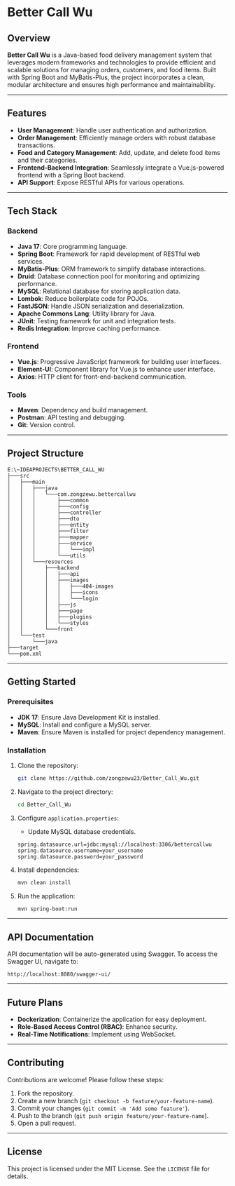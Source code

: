 # Better Call Wu

## Overview
**Better Call Wu** is a Java-based food delivery management system that leverages modern frameworks and technologies to provide efficient and scalable solutions for managing orders, customers, and food items. Built with Spring Boot and MyBatis-Plus, the project incorporates a clean, modular architecture and ensures high performance and maintainability.

---

## Features
- **User Management**: Handle user authentication and authorization.
- **Order Management**: Efficiently manage orders with robust database transactions.
- **Food and Category Management**: Add, update, and delete food items and their categories.
- **Frontend-Backend Integration**: Seamlessly integrate a Vue.js-powered frontend with a Spring Boot backend.
- **API Support**: Expose RESTful APIs for various operations.

---

## Tech Stack

### Backend
- **Java 17**: Core programming language.
- **Spring Boot**: Framework for rapid development of RESTful web services.
- **MyBatis-Plus**: ORM framework to simplify database interactions.
- **Druid**: Database connection pool for monitoring and optimizing performance.
- **MySQL**: Relational database for storing application data.
- **Lombok**: Reduce boilerplate code for POJOs.
- **FastJSON**: Handle JSON serialization and deserialization.
- **Apache Commons Lang**: Utility library for Java.
- **JUnit**: Testing framework for unit and integration tests.
- **Redis Integration**: Improve caching performance.

### Frontend
- **Vue.js**: Progressive JavaScript framework for building user interfaces.
- **Element-UI**: Component library for Vue.js to enhance user interface.
- **Axios**: HTTP client for front-end-backend communication.

### Tools
- **Maven**: Dependency and build management.
- **Postman**: API testing and debugging.
- **Git**: Version control.

---

## Project Structure
```
E:\~IDEAPROJECTS\BETTER_CALL_WU
├───src
│   ├───main
│   │   ├───java
│   │   │   └───com.zongzewu.bettercallwu
│   │   │       ├───common
│   │   │       ├───config
│   │   │       ├───controller
│   │   │       ├───dto
│   │   │       ├───entity
│   │   │       ├───filter
│   │   │       ├───mapper
│   │   │       ├───service
│   │   │       │   └───impl
│   │   │       └───utils
│   │   └───resources
│   │       ├───backend
│   │       │   ├───api
│   │       │   ├───images
│   │       │   │   ├───404-images
│   │       │   │   ├───icons
│   │       │   │   └───login
│   │       │   ├───js
│   │       │   ├───page
│   │       │   ├───plugins
│   │       │   └───styles
│   │       └───front
│   └───test
│       └───java
├───target
└───pom.xml
```

---

## Getting Started

### Prerequisites
- **JDK 17**: Ensure Java Development Kit is installed.
- **MySQL**: Install and configure a MySQL server.
- **Maven**: Ensure Maven is installed for project dependency management.

### Installation
1. Clone the repository:
   ```bash
   git clone https://github.com/zongzewu23/Better_Call_Wu.git
   ```
2. Navigate to the project directory:
   ```bash
   cd Better_Call_Wu
   ```
3. Configure `application.properties`:
    - Update MySQL database credentials.
   ```properties
   spring.datasource.url=jdbc:mysql://localhost:3306/bettercallwu
   spring.datasource.username=your_username
   spring.datasource.password=your_password
   ```

4. Install dependencies:
   ```bash
   mvn clean install
   ```

5. Run the application:
   ```bash
   mvn spring-boot:run
   ```

---

## API Documentation
API documentation will be auto-generated using Swagger.
To access the Swagger UI, navigate to:
```
http://localhost:8080/swagger-ui/
```

---

## Future Plans
- **Dockerization**: Containerize the application for easy deployment.
- **Role-Based Access Control (RBAC)**: Enhance security.
- **Real-Time Notifications**: Implement using WebSocket.

---

## Contributing
Contributions are welcome! Please follow these steps:
1. Fork the repository.
2. Create a new branch (`git checkout -b feature/your-feature-name`).
3. Commit your changes (`git commit -m 'Add some feature'`).
4. Push to the branch (`git push origin feature/your-feature-name`).
5. Open a pull request.

---

## License
This project is licensed under the MIT License. See the `LICENSE` file for details.
